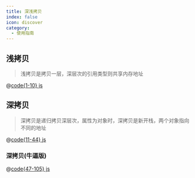 ```yaml
---
title: 深浅拷贝
index: false
icon: discover
category:
  - 使用指南
---
```



## 浅拷贝

> 浅拷贝是拷贝一层，深层次的引用类型则共享内存地址

@[code{1-10} js](../javascript相关的/allCode_ns/深浅拷贝.js)

## 深拷贝

> 深拷贝是递归拷贝深层次，属性为对象时，深拷贝是新开栈，两个对象指向不同的地址

@[code{11-44} js](../javascript相关的/allCode_ns/深浅拷贝.js)

### 深拷贝(牛逼版)

@[code{47-105} js](../javascript相关的/allCode_ns/深浅拷贝.js)
